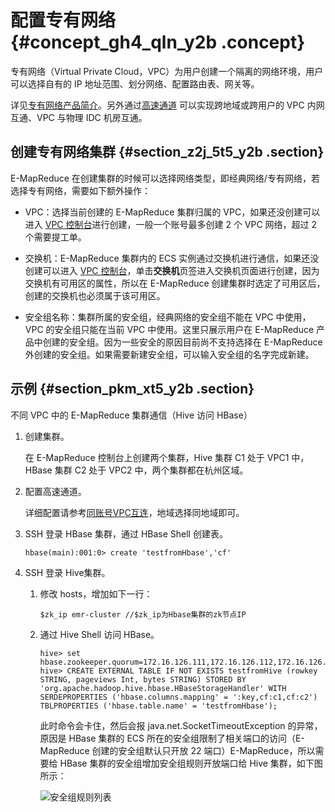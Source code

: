 # 配置专有网络 {#concept_gh4_qln_y2b .concept}

专有网络（Virtual Private Cloud，VPC）为用户创建一个隔离的网络环境，用户可以选择自有的 IP 地址范围、划分网络、配置路由表、网关等。

详见[专有网络产品简介](../../../../intl.zh-CN/产品简介/什么是专有网络.md#)。另外通过[高速通道](https://www.alibabacloud.com/product/express-connect) 可以实现跨地域或跨用户的 VPC 内网互通、VPC 与物理 IDC 机房互通。

## 创建专有网络集群 {#section_z2j_5t5_y2b .section}

E-MapReduce 在创建集群的时候可以选择网络类型，即经典网络/专有网络，若选择专有网络，需要如下额外操作：

-   VPC：选择当前创建的 E-MapReduce 集群归属的 VPC，如果还没创建可以进入 [VPC 控制台](https://vpc.console.aliyun.com/#/)进行创建，一般一个账号最多创建 2 个 VPC 网络，超过 2 个需要提工单。

-   交换机：E-MapReduce 集群内的 ECS 实例通过交换机进行通信，如果还没创建可以进入 [VPC 控制台](https://vpc.console.aliyun.com/#/)，单击**交换机**页签进入交换机页面进行创建，因为交换机有可用区的属性，所以在 E-MapReduce 创建集群时选定了可用区后，创建的交换机也必须属于该可用区。

-   安全组名称：集群所属的安全组，经典网络的安全组不能在 VPC 中使用，VPC 的安全组只能在当前 VPC 中使用。这里只展示用户在 E-MapReduce 产品中创建的安全组。因为一些安全的原因目前尚不支持选择在 E-MapReduce 外创建的安全组。如果需要新建安全组，可以输入安全组的名字完成新建。


## 示例 {#section_pkm_xt5_y2b .section}

不同 VPC 中的 E-MapReduce 集群通信（Hive 访问 HBase）

1.  创建集群。

    在 E-MapReduce 控制台上创建两个集群，Hive 集群 C1 处于 VPC1 中，HBase 集群 C2 处于 VPC2 中，两个集群都在杭州区域。

2.  配置高速通道。

    详细配置请参考[同账号VPC互连](../../../../intl.zh-CN/专有网络对等连接/同账号VPC互连.md#)，地域选择同地域即可。

3.  SSH 登录 HBase 集群，通过 HBase Shell 创建表。

    ``` {#codeblock_q6g_f6b_0tw}
    hbase(main):001:0> create 'testfromHbase','cf'
    ```

4.  SSH 登录 Hive集群。
    1.  修改 hosts，增加如下一行：

        ``` {#codeblock_s8y_8y9_eb9}
        $zk_ip emr-cluster //$zk_ip为Hbase集群的zk节点IP
        ```

    2.  通过 Hive Shell 访问 HBase。

        ``` {#codeblock_9gp_344_spt}
        hive> set hbase.zookeeper.quorum=172.16.126.111,172.16.126.112,172.16.126.113;
        hive> CREATE EXTERNAL TABLE IF NOT EXISTS testfromHive (rowkey STRING, pageviews Int, bytes STRING) STORED BY 'org.apache.hadoop.hive.hbase.HBaseStorageHandler' WITH SERDEPROPERTIES ('hbase.columns.mapping' = ':key,cf:c1,cf:c2') TBLPROPERTIES ('hbase.table.name' = 'testfromHbase');
        ```

        此时命令会卡住，然后会报 java.net.SocketTimeoutException 的异常，原因是 HBase 集群的 ECS 所在的安全组限制了相关端口的访问（E-MapReduce 创建的安全组默认只开放 22 端口）E-MapReduce，所以需要给 HBase 集群的安全组增加安全组规则开放端口给 Hive 集群，如下图所示：

        ![安全组规则列表](http://static-aliyun-doc.oss-cn-hangzhou.aliyuncs.com/assets/img/17888/156196934010585_zh-CN.png)


